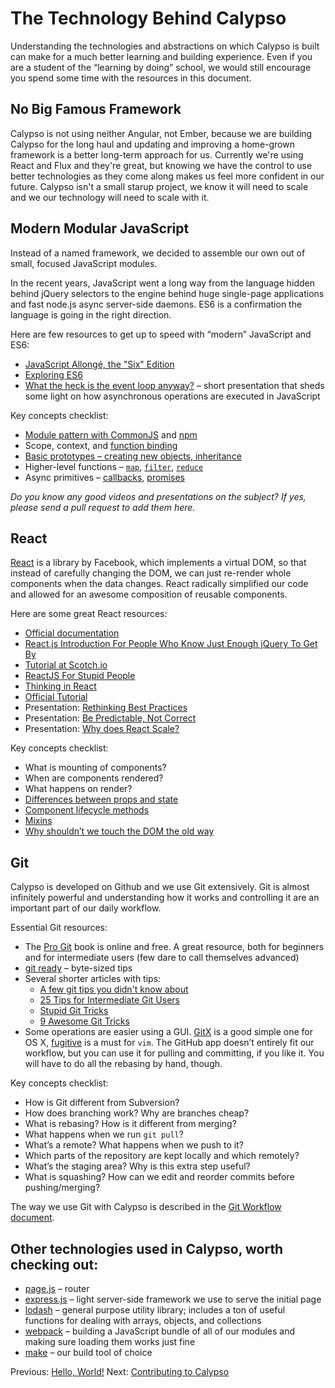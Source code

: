# The Technology Behind Calypso

Understanding the technologies and abstractions on which Calypso is built can make for a much better learning and building experience. Even if you are a student of the “learning by doing” school, we would still encourage you spend some time with the resources in this document.

## No Big Famous Framework

Calypso is not using neither Angular, not Ember, because we are building Calypso for the long haul and updating and improving a home-grown framework is a better long-term approach for us. Currently we're using React and Flux and they're great, but knowing we have the control to use better technologies as they come along makes us feel more confident in our future. Calypso isn't a small starup project, we know it will need to scale and we our technology will need to scale with it.

## Modern Modular JavaScript

Instead of a named framework, we decided to assemble our own out of small, focused JavaScript modules.

In the recent years, JavaScript went a long way from the language hidden behind jQuery selectors to the engine behind huge single-page applications and fast node.js async server-side daemons. ES6 is a confirmation the language is going in the right direction.

Here are few resources to get up to speed with “modern” JavaScript and ES6:

* [JavaScript Allongé, the "Six" Edition](https://leanpub.com/javascriptallongesix/read)
* [Exploring ES6](http://exploringjs.com/es6/)
* [What the heck is the event loop anyway?](https://www.youtube.com/watch?v=8aGhZQkoFbQ) – short presentation that sheds some light on how asynchronous operations are executed in JavaScript

Key concepts checklist:

* [Module pattern with CommonJS](http://darrenderidder.github.io/talks/ModulePatterns/) and [npm](https://docs.npmjs.com)
* Scope, context, and [function binding](http://dailyjs.com/2012/06/24/this-binding/)
* [Basic prototypes – creating new objects, inheritance](https://developer.mozilla.org/en-US/docs/Web/JavaScript/Inheritance_and_the_prototype_chain)
* Higher-level functions – [`map`](https://developer.mozilla.org/en-US/docs/Web/JavaScript/Reference/Global_Objects/Array/map), [`filter`](https://developer.mozilla.org/en-US/docs/Web/JavaScript/Reference/Global_Objects/Array/filter), [`reduce`](https://developer.mozilla.org/en-US/docs/Web/JavaScript/Reference/Global_Objects/Array/Reduce)
* Async primitives – [callbacks](https://docs.nodejitsu.com/articles/getting-started/control-flow/what-are-callbacks), [promises](https://developer.mozilla.org/en/docs/Web/JavaScript/Reference/Global_Objects/Promise)

*Do you know any good videos and presentations on the subject? If yes, please send a pull request to add them here.*

## React

[React](http://facebook.github.io/react/) is a library by Facebook, which implements a virtual DOM, so that instead of carefully changing the DOM, we can just re-render whole components when the data changes. React radically simplified our code and allowed for an awesome composition of reusable components.

Here are some great React resources:

* [Official documentation](http://facebook.github.io/react/docs/getting-started.html)
* [React.js Introduction For People Who Know Just Enough jQuery To Get By](http://reactfordesigners.com/labs/reactjs-introduction-for-people-who-know-just-enough-jquery-to-get-by/)
* [Tutorial at Scotch.io](https://scotch.io/tutorials/learning-react-getting-started-and-concepts)
* [ReactJS For Stupid People](http://blog.andrewray.me/reactjs-for-stupid-people/)
* [Thinking in React](http://facebook.github.io/react/docs/thinking-in-react.html)
* [Official Tutorial](http://facebook.github.io/react/docs/tutorial.html)
* Presentation: [Rethinking Best Practices](https://www.youtube.com/watch?v=x7cQ3mrcKaY)
* Presentation: [Be Predictable, Not Correct](https://www.youtube.com/watch?v=h3KksH8gfcQ)
* Presentation: [Why does React Scale?](https://www.youtube.com/watch?v=D-ioDiacTm8)

Key concepts checklist:

* What is mounting of components?
* When are components rendered?
* What happens on render?
* [Differences between props and state](http://facebook.github.io/react/docs/interactivity-and-dynamic-uis.html)
* [Component lifecycle methods](http://facebook.github.io/react/docs/component-specs.html)
* [Mixins](http://facebook.github.io/react/docs/reusable-components.html#mixins)
* [Why shouldn’t we touch the DOM the old way](http://facebook.github.io/react/docs/working-with-the-browser.html)

## Git

Calypso is developed on Github and we use Git extensively. Git is almost infinitely powerful and understanding how it works and controlling it are an important part of our daily workflow.

Essential Git resources:

* The [Pro Git](http://git-scm.com/book/en/v2) book is online and free. A great resource, both for beginners and for intermediate users (few dare to call themselves advanced)
* [git ready](http://gitready.com) – byte-sized tips
* Several shorter articles with tips:
	- [A few git tips you didn't know about](http://mislav.uniqpath.com/2010/07/git-tips/)
	- [25 Tips for Intermediate Git Users](https://www.andyjeffries.co.uk/25-tips-for-intermediate-git-users/)
	- [Stupid Git Tricks](http://webchick.net/stupid-git-tricks)
	- [9 Awesome Git Tricks](http://www.tychoish.com/posts/9-awesome-git-tricks/)
* Some operations are easier using a GUI. [GitX](http://rowanj.github.io/gitx/) is a good simple one for OS X, [fugitive](https://github.com/tpope/vim-fugitive) is a must for `vim`. The GitHub app doesn’t entirely fit our workflow, but you can use it for pulling and committing, if you like it. You will have to do all the rebasing by hand, though.

Key concepts checklist:

* How is Git different from Subversion?
* How does branching work? Why are branches cheap?
* What is rebasing? How is it different from merging?
* What happens when we run `git pull`?
* What’s a remote? What happens when we push to it?
* Which parts of the repository are kept locally and which remotely?
* What’s the staging area? Why is this extra step useful?
* What is squashing? How can we edit and reorder commits before pushing/merging?

The way we use Git with Calypso is described in the [Git Workflow document](../git-workflow.md).

## Other technologies used in Calypso, worth checking out:

* [page.js](http://visionmedia.github.io/page.js/) – router
* [express.js](http://expressjs.com) – light server-side framework we use to serve the initial page
* [lodash](https://lodash.com) – general purpose utility library; includes a ton of useful functions for dealing with arrays, objects, and collections
* [webpack](http://webpack.github.io) – building a JavaScript bundle of all of our modules and making sure loading them works just fine
* [make](http://www.gnu.org/software/make/manual/make.html) – our build tool of choice

Previous: [Hello, World!](hello-world.md) Next: [Contributing to Calypso](../../CONTRIBUTING.md)
